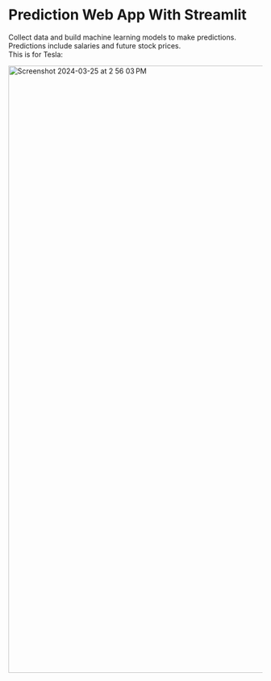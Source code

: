 # Prediction Web App With Streamlit

Collect data and build machine learning models to make predictions. Predictions include salaries and future stock prices.
<br> This is for Tesla:

<img width="1204" alt="Screenshot 2024-03-25 at 2 56 03 PM" src="https://github.com/JingyaoGu1/prediction/assets/43628019/f92d3b4c-e792-4dfc-8547-e6b215291340">
